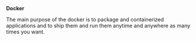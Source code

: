 
**Docker**

The main purpose of the docker is to package and containerized applications and to ship them and run them anytime and anywhere as many times you want. 
